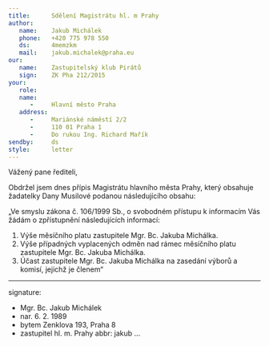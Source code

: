 ```yaml
---
title:      Sdělení Magistrátu hl. m Prahy
author:
   name:    Jakub Michálek
   phone:   +420 775 978 550
   ds:      4memzkm
   mail:    jakub.michalek@praha.eu
our:
   name:    Zastupitelský klub Pirátů
   sign:    ZK Pha 212/2015
your:
   role:    
   name:    
      -     Hlavní město Praha
   address:
      -     Mariánské náměstí 2/2
      -     110 01 Praha 1
      -     Do rukou Ing. Richard Mařík
sendby:     ds
style:      letter
---
```



Vážený pane řediteli,

Obdržel jsem dnes přípis Magistrátu hlavního města Prahy, který obsahuje žadatelky Dany Musilové podanou následujícího obsahu:

„Ve smyslu zákona č. 106/1999 Sb., o svobodném přístupu k informacím Vás žádám o
zpřístupnění následujících informací:

1. Výše měsíčního platu zastupitele Mgr. Bc. Jakuba Michálka.
2. Výše případných vyplacených odměn nad rámec měsíčního platu zastupitele Mgr. Bc. Jakuba Michálka.
3. Účast zastupitele Mgr. Bc. Jakuba Michálka na zasedání výborů a komisí, jejichž je
členem“



---
signature:
  - Mgr. Bc. Jakub Michálek
  - nar. 6. 2. 1989
  - bytem Zenklova 193, Praha 8
  - zastupitel hl. m. Prahy
abbr:       jakub
...
